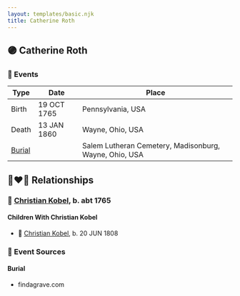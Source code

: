```yaml
---
layout: templates/basic.njk
title: Catherine Roth
---
```

## 🟣 Catherine Roth

### 📆 Events

Type | Date | Place
------ | ------ | ------
Birth | 19 OCT 1765 | Pennsylvania, USA
Death | 13 JAN 1860 | Wayne, Ohio, USA
[Burial](#event-87de4e24-c379-4653-94b9-eac003806f98) |  | Salem Lutheran Cemetery, Madisonburg, Wayne, Ohio, USA

## 👩‍❤️‍👨 Relationships

### 🔵 [Christian Kobel](/people/6/64236632), b. abt 1765

#### Children With Christian Kobel
* 🔵 [Christian Kobel](/people/1/17423128), b. 20 JUN 1808
### 📰 Event Sources

#### <a id="event-87de4e24-c379-4653-94b9-eac003806f98"></a> Burial
* findagrave.com

